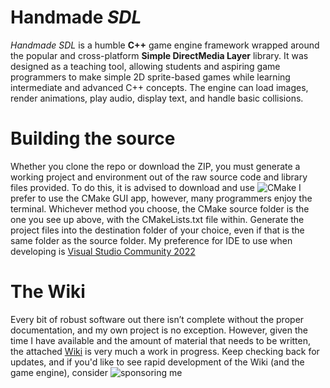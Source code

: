 # Handmade _SDL_

_Handmade SDL_ is a humble **C++** game engine framework wrapped around the popular and cross-platform **Simple DirectMedia Layer** library. It was designed as a teaching tool, allowing students and aspiring game programmers to make simple 2D sprite-based games while learning intermediate and advanced C++ concepts. The engine can load images, render animations, play audio, display text, and handle basic collisions.

# Building the source

Whether you clone the repo or download the ZIP, you must generate a working project and environment out of the raw source code and library files provided. To do this, it is advised to download and use ![CMake](https://cmake.org)
I prefer to use the CMake GUI app, however, many programmers enjoy the terminal. Whichever method you choose, the CMake source folder is the one you see up above, with the CMakeLists.txt file within. Generate the project files into the destination folder of your choice, even if that is the same folder as the source folder. My preference for IDE to use when developing is [Visual Studio Community 2022](https://visualstudio.microsoft.com/downloads) 

# The Wiki

Every bit of robust software out there isn’t complete without the proper documentation, and my own project is no exception. However, given the time I have available and the amount of material that needs to be written, the attached [Wiki](https://github.com/karsten-vermeulen-dev/Handmade-SDL/wiki) is very much a work in progress. Keep checking back for updates, and if you'd like to see rapid development of the Wiki (and the game engine), consider ![sponsoring me](https://github.com/sponsors/karsten-vermeulen-dev)
